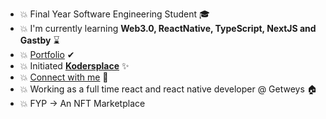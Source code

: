 - 💥 Final Year Software Engineering Student 🎓
- 💥 I'm currently learning **Web3.0, ReactNative, TypeScript, NextJS and Gastby** ⌛
- 💥 [Portfolio](https://midhatahir.me/) ✔
- 💥 Initiated **[Kodersplace](https://www.facebook.com/kodersplace/)** ✨
- 💥 [Connect with me](https://linktr.ee/midhatahir) 🔗
- 💥 Working as a full time react and react native developer @ Getweys 🏠
- 💥 FYP -> An NFT Marketplace
